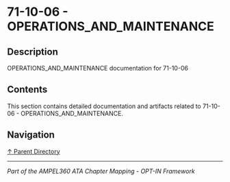 # 71-10-06 - OPERATIONS_AND_MAINTENANCE

## Description

OPERATIONS_AND_MAINTENANCE documentation for 71-10-06

## Contents

This section contains detailed documentation and artifacts related to 71-10-06 - OPERATIONS_AND_MAINTENANCE.

## Navigation

[↑ Parent Directory](../README.md)

---

*Part of the AMPEL360 ATA Chapter Mapping - OPT-IN Framework*
